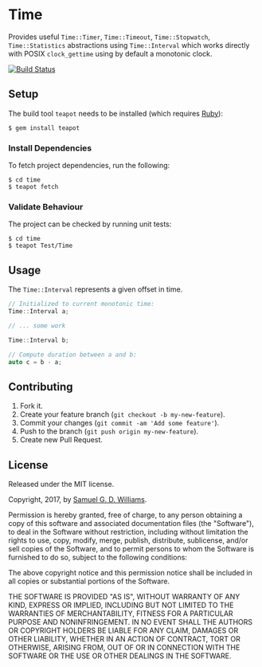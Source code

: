 # Time

Provides useful `Time::Timer`, `Time::Timeout`, `Time::Stopwatch`, `Time::Statistics` abstractions using `Time::Interval` which works directly with POSIX `clock_gettime` using by default a monotonic clock.

[![Build Status](https://travis-ci.org/kurocha/time.svg?branch=master)](https://travis-ci.org/kurocha/time)

## Setup

The build tool `teapot` needs to be installed (which requires [Ruby][2]):

	$ gem install teapot

[2]: http://www.ruby-lang.org/en/downloads/

### Install Dependencies

To fetch project dependencies, run the following:

	$ cd time
	$ teapot fetch

### Validate Behaviour

The project can be checked by running unit tests:

	$ cd time
	$ teapot Test/Time

## Usage

The `Time::Interval` represents a given offset in time.

```c++
// Initialized to current monotonic time:
Time::Interval a;

// ... some work

Time::Interval b;

// Compute duration between a and b:
auto c = b - a;
```

## Contributing

1. Fork it.
2. Create your feature branch (`git checkout -b my-new-feature`).
3. Commit your changes (`git commit -am 'Add some feature'`).
4. Push to the branch (`git push origin my-new-feature`).
5. Create new Pull Request.

## License

Released under the MIT license.

Copyright, 2017, by [Samuel G. D. Williams](http://www.codeotaku.com/samuel-williams).

Permission is hereby granted, free of charge, to any person obtaining a copy
of this software and associated documentation files (the "Software"), to deal
in the Software without restriction, including without limitation the rights
to use, copy, modify, merge, publish, distribute, sublicense, and/or sell
copies of the Software, and to permit persons to whom the Software is
furnished to do so, subject to the following conditions:

The above copyright notice and this permission notice shall be included in
all copies or substantial portions of the Software.

THE SOFTWARE IS PROVIDED "AS IS", WITHOUT WARRANTY OF ANY KIND, EXPRESS OR
IMPLIED, INCLUDING BUT NOT LIMITED TO THE WARRANTIES OF MERCHANTABILITY,
FITNESS FOR A PARTICULAR PURPOSE AND NONINFRINGEMENT. IN NO EVENT SHALL THE
AUTHORS OR COPYRIGHT HOLDERS BE LIABLE FOR ANY CLAIM, DAMAGES OR OTHER
LIABILITY, WHETHER IN AN ACTION OF CONTRACT, TORT OR OTHERWISE, ARISING FROM,
OUT OF OR IN CONNECTION WITH THE SOFTWARE OR THE USE OR OTHER DEALINGS IN
THE SOFTWARE.
